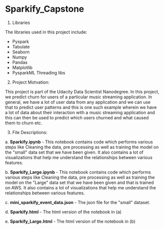 # Sparkify_Capstone

1. Libraries 

The libraries used in this project include:
* Pyspark
* Tabulate
* Seaborn
* Numpy
* Pandas
* Matplotlib
* PysparkML
Threading libs

2. Project Motvation:

This project is part of the Udacity Data Scientist Nanodegree. In this project, we predict churn for users of a particular music streaming application. In general, we have a lot of user data from any application and we can use that to predict user patterns and this is one such example wherein we have a lot of data about their interaction with a music streaming application and this can then be used to predict which users churned and what caused them to churn etc.

3. File Descriptions:

a. **Sparkify.ipynb** - This notebook contains code which performs various steps like Cleaning the data, pre processing as well as training the model on the "small" data set that we have been given. It also contains a lot of visualizations that help me understand the relationships between various features.

b. **Sparkify_Large.ipynb** - This notebook contains code which performs various steps like Cleaning the data, pre processing as well as training the model on the "Large" data set that we have been given and that is trained on AWS. It also contains a lot of visualizations that help me understand the relationships between various features.

c. **mini_sparkify_event_data.json** - The json file for the "small" dataset.

d. **Sparkify.html** - The html version of the notebook in (a)

e. **Sparkify_Large.html** - The html version of the notebook in (b)

